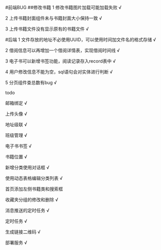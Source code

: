 #前端BUG
##修改书籍
1 修改书籍图片加载可能加载失败 √

2 上传书籍封面组件未与书籍封面大小保持一致 √

3 上传书籍文件没有显示原有的书籍文件 √


#后端
1 文件存放的地址不必使用UUID，可以使用时间加文件名的格式存储 √

2 借阅信息可以再增加一个借阅详情表，实现借阅时间线  √

3 电子书可以新增书签功能，阅读记录存入record表中 √

4 用户修改信息不能为空，sql语句会对实体进行判断 √

5 分页组件查总数有bug √


todo

邮箱绑定 √

上传头像 √

地址级联 √

班级管理 √

电子书书签 √

书籍位置 √

新增分类使用对话框 √

使用动态表格编辑分类列表 √

首页添加左侧书籍类和搜索框

收藏夹分组的修改和删除 √

消息推送的定时任务 √

定时任务 √

生成链接二维码 √

部署服务 √

